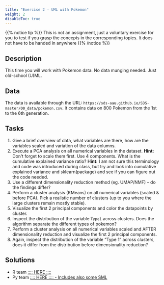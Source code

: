```yaml
---
title: "Exercise 2 - UML with Pokemon"
weight: 2
disableToc: true
---
```


{{% notice tip %}} This is not an assignment, just a voluntary exercise for you to test if you grasp the concepts in the corresponding topics. It does not have to be handed in anywhere
{{% /notice %}}

## Description
This time you will work with Pokemon data. No data munging needed. Just old-school (U)ML.

## Data

The data is available through the URL: `https://sds-aau.github.io/SDS-master/00_data/pokemon.csv`. It contains data on 800 Pokemon from the 1st to the 6th generation.

## Tasks

1. Give a brief overview of data, what variables are there, how are the variables scaled and variation of the data columns.
2. Execute a PCA analysis on all numerical variables in the dataset. **Hint:** Don't forget to scale them first. Use 4 components. What is the cumulative explained variance ratio? **Hint:** I am not sure this terminology and code was introduced during class, but try and look into cumulative explained variance and sklearn(package) and see if you can figure out the code needed.
3. Use a different dimensionality reduction method (eg. UMAP/NMF) – do the findings differ?
4. Perform a cluster analysis (KMeans) on all numerical variables (scaled & before PCA). Pick a realistic number of clusters (up to you where the large clusters remain mostly stable).
5. Visualize the first 2 principal components and color the datapoints by cluster.
6. Inspect the distribution of the variable `Type1` across clusters. Does the algorithm separate the different types of pokemon?
7. Perform a cluster analysis on all numerical variables scaled and AFTER dimensionality reduction and visualize the first 2 principal components.
8. Again, inspect the distribution of the variable “Type 1” across clusters, does it differ from the distribution before dimensionality reduction?
     
## Solutions

* R team [:::: HERE ::::](https://sds-aau.github.io/SDS-master/M1/Notebooks/assignments/assignment2_solution_r_pokemon.nb.html)
* Py team [:::: HERE :::: - Includes also some SML](https://colab.research.google.com/github/SDS-AAU/SDS-master/blob/master/M1/Notebooks/assignments/assignment2_solution_py_UML_SML.ipynb)
 
 
